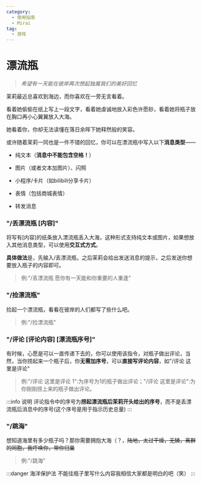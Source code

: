 ```yaml
---
category:
  - 使用指南
  - Mirai
tag:
  - 游戏
---
```


# 漂流瓶

> *希望有一天能在彼岸再次想起独属我们的美好回忆*

茉莉最近总喜欢到海边，而你喜欢在一旁无言看着。

看着她偷偷在纸上写上一段文字，看着她虔诚地放入彩色许愿砂，看着她将瓶子放在胸口再小心翼翼放入大海。

她看着你，你却无法读懂在落日余晖下她释然般的笑容。

或许随着茉莉一同也是一件不错的回忆，你可以在漂流瓶中写入以下**消息类型**——

+ 纯文本（**消息中不能包含空格！**）

+ 图片（或者文本加图片）、闪照

+ 小程序/卡片（如bilibili分享卡片）

+ 表情（包括商城表情）

+ 转发消息

### "/丢漂流瓶 [内容]"

将写有[内容]的纸条放入漂流瓶丢入大海，这种形式支持纯文本或图片，如果想放入其他消息类型，可以使用**交互式方式**。

**具体做法**是，先输入/丢漂流瓶，之后茉莉会给出发送消息的提示，之后发送你想要放入瓶子的内容即可。

> 例:"/丢漂流瓶 愿你有一天能和你重要的人重逢"

### "/捡漂流瓶"

捡起一个漂流瓶，看看在彼岸的人们都写了些什么吧。

> 例:"/捡漂流瓶"

### "/评论 [评论内容] [漂流瓶序号]"

有时候，心愿是可以一直传递下去的，你可以使用该指令，对瓶子做出评论，当然，当你捞起来一个瓶子后，你**无需加序号**，可以**直接写评论内容**，如"/评论 这里是评论"

> 例:"/评论 这里是评论 1":为序号为1的瓶子做出评论；"/评论 这里是评论":为你刚刚捞上来的瓶子做出评论。

:::info 说明
评论指令中的序号为**捞起漂流瓶后茉莉开头给出的序号**，而不是丢漂流瓶后消息中的序号(这个序号是用于指示历史总量)
:::

### "/跳海"

想知道海里有多少瓶子吗？那你需要拥抱大海（？，~~陆地，太过干燥，无鳞，离群的同胞，我呼唤你，带你归巢~~

> 例:"/跳海"

:::danger 海洋保护法
不能往瓶子里写什么内容我相信大家都是明白的吧（笑）
:::



